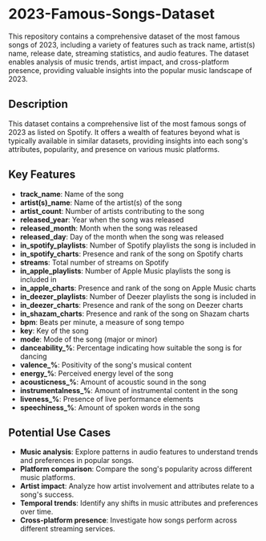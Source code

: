 # 2023-Famous-Songs-Dataset
This repository contains a comprehensive dataset of the most famous songs of 2023, including a variety of features such as track name, artist(s) name, release date, streaming statistics, and audio features. The dataset enables analysis of music trends, artist impact, and cross-platform presence, providing valuable insights into the popular music landscape of 2023.



## Description

This dataset contains a comprehensive list of the most famous songs of 2023 as listed on Spotify. It offers a wealth of features beyond what is typically available in similar datasets, providing insights into each song's attributes, popularity, and presence on various music platforms. 

## Key Features

- **track_name**: Name of the song
- **artist(s)_name**: Name of the artist(s) of the song
- **artist_count**: Number of artists contributing to the song
- **released_year**: Year when the song was released
- **released_month**: Month when the song was released
- **released_day**: Day of the month when the song was released
- **in_spotify_playlists**: Number of Spotify playlists the song is included in
- **in_spotify_charts**: Presence and rank of the song on Spotify charts
- **streams**: Total number of streams on Spotify
- **in_apple_playlists**: Number of Apple Music playlists the song is included in
- **in_apple_charts**: Presence and rank of the song on Apple Music charts
- **in_deezer_playlists**: Number of Deezer playlists the song is included in
- **in_deezer_charts**: Presence and rank of the song on Deezer charts
- **in_shazam_charts**: Presence and rank of the song on Shazam charts
- **bpm**: Beats per minute, a measure of song tempo
- **key**: Key of the song
- **mode**: Mode of the song (major or minor)
- **danceability_%**: Percentage indicating how suitable the song is for dancing
- **valence_%**: Positivity of the song's musical content
- **energy_%**: Perceived energy level of the song
- **acousticness_%**: Amount of acoustic sound in the song
- **instrumentalness_%**: Amount of instrumental content in the song
- **liveness_%**: Presence of live performance elements
- **speechiness_%**: Amount of spoken words in the song

## Potential Use Cases

- **Music analysis**: Explore patterns in audio features to understand trends and preferences in popular songs.
- **Platform comparison**: Compare the song's popularity across different music platforms.
- **Artist impact**: Analyze how artist involvement and attributes relate to a song's success.
- **Temporal trends**: Identify any shifts in music attributes and preferences over time.
- **Cross-platform presence**: Investigate how songs perform across different streaming services.
